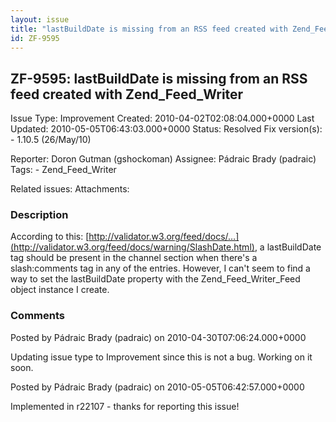 ```yaml
---
layout: issue
title: "lastBuildDate is missing from an RSS feed created with Zend_Feed_Writer"
id: ZF-9595
---
```


ZF-9595: lastBuildDate is missing from an RSS feed created with Zend\_Feed\_Writer
----------------------------------------------------------------------------------

 Issue Type: Improvement Created: 2010-04-02T02:08:04.000+0000 Last Updated: 2010-05-05T06:43:03.000+0000 Status: Resolved Fix version(s): - 1.10.5 (26/May/10)
 
 Reporter:  Doron Gutman (gshockoman)  Assignee:  Pádraic Brady (padraic)  Tags: - Zend\_Feed\_Writer
 
 Related issues: 
 Attachments: 
### Description

According to this: [http://validator.w3.org/feed/docs/…](http://validator.w3.org/feed/docs/warning/SlashDate.html), a lastBuildDate tag should be present in the channel section when there's a slash:comments tag in any of the entries. However, I can't seem to find a way to set the lastBuildDate property with the Zend\_Feed\_Writer\_Feed object instance I create.

 

 

### Comments

Posted by Pádraic Brady (padraic) on 2010-04-30T07:06:24.000+0000

Updating issue type to Improvement since this is not a bug. Working on it soon.

 

 

Posted by Pádraic Brady (padraic) on 2010-05-05T06:42:57.000+0000

Implemented in r22107 - thanks for reporting this issue!

 

 